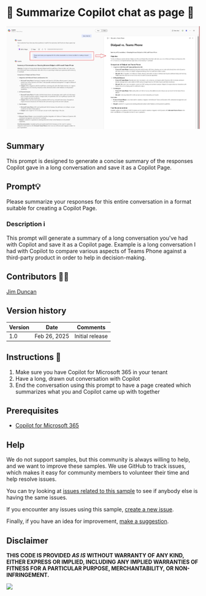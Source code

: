 # 🤖 Summarize Copilot chat as page 📃

![Summarize Copilot conversation as page](./assets/conversaion-summary-as-page-prompt.jpg)

## Summary
This prompt is designed to generate a concise summary of the responses Copilot gave in a long conversation and save it as a Copilot Page.

## Prompt💡

Please summarize your responses for this entire conversation in a format suitable for creating a Copilot Page.

### Description ℹ️
This prompt will generate a summary of a long conversation you've had with Copilot and save it as a Copilot page. Example is a long conversation I had with Copilot to compare various aspects of Teams Phone against a third-party product in order to help in decision-making.


## Contributors 👨‍💻

[Jim Duncan](https://github.com/sparkitect)

## Version history

Version|Date|Comments
-------|----|--------
1.0|Feb 26, 2025|Initial release

## Instructions 📝

1. Make sure you have Copilot for Microsoft 365 in your tenant
2. Have a long, drawn out conversation with Copilot
3. End the conversation using this prompt to have a page created which summarizes what you and Copilot came up with together


## Prerequisites

* [Copilot for Microsoft 365](https://developer.microsoft.com/microsoft-365/dev-program)

## Help

We do not support samples, but this community is always willing to help, and we want to improve these samples. We use GitHub to track issues, which makes it easy for  community members to volunteer their time and help resolve issues.

You can try looking at [issues related to this sample](https://github.com/pnp/copilot-prompts/issues?q=label%3A%22sample%3A%20YOUR-SAMPLE-NAME%22) to see if anybody else is having the same issues.

If you encounter any issues using this sample, [create a new issue](https://github.com/pnp/copilot-prompts/issues/new).

Finally, if you have an idea for improvement, [make a suggestion](https://github.com/pnp/copilot-prompts/issues/new).

## Disclaimer

**THIS CODE IS PROVIDED *AS IS* WITHOUT WARRANTY OF ANY KIND, EITHER EXPRESS OR IMPLIED, INCLUDING ANY IMPLIED WARRANTIES OF FITNESS FOR A PARTICULAR PURPOSE, MERCHANTABILITY, OR NON-INFRINGEMENT.**

![](https://m365-visitor-stats.azurewebsites.net/SamplesGallery/copilotprompts-m365-latest-10-announcements-from-m365-message-center)
